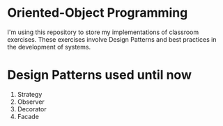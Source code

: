# Oriented-Object Programming

I'm using this repository to store my implementations of classroom exercises. These exercises involve Design Patterns and best practices in the development of systems.

# Design Patterns used until now

1. Strategy
2. Observer
3. Decorator
4. Facade
